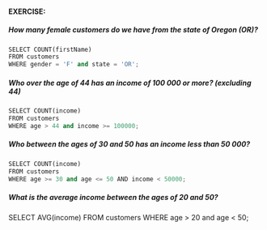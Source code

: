 #### EXERCISE:
##### How many female customers do we have from the state of Oregon (OR)?

```python
SELECT COUNT(firstName)
FROM customers
WHERE gender = 'F' and state = 'OR';
```

##### Who over the age of 44 has an income of 100 000 or more? (excluding 44)

```python
SELECT COUNT(income)
FROM customers
WHERE age > 44 and income >= 100000;
```

##### Who between the ages of 30 and 50 has an income less than 50 000?


```python
SELECT COUNT(income)
FROM customers
WHERE age >= 30 and age <= 50 AND income < 50000;
```

##### What is the average income between the ages of 20 and 50? 

SELECT AVG(income)
FROM customers
WHERE age > 20 and age < 50;